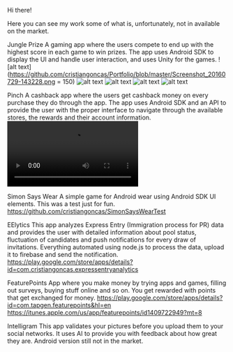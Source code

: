 Hi there!

Here you can see my work some of what is, unfortunately, not in available on the market.

Jungle Prize
A gaming app where the users compete to end up with the highest score in each game to win prizes.
The app uses Android SDK to display the UI and handle user interaction, and uses Unity for the games.
![alt text](https://github.com/cristiangoncas/Portfolio/blob/master/Screenshot_20160729-143228.png = 150)
![alt text](https://github.com/cristiangoncas/Portfolio/blob/master/Screenshot_20160729-143232.png)
![alt text](https://github.com/cristiangoncas/Portfolio/blob/master/Screenshot_20160729-143244.png)
![alt text](https://github.com/cristiangoncas/Portfolio/blob/master/Screenshot_20160729-143255.png)
![alt text](https://github.com/cristiangoncas/Portfolio/blob/master/Screenshot_20160729-143332.png)

Pinch
A cashback app where the users get cashback money on every purchase they do through the app.
The app uses Android SDK and an API to provide the user with the proper interface to navigate through the available stores, the rewards and their account information.
![alt text](https://github.com/cristiangoncas/Portfolio/blob/master/pinch480.mov)

Simon Says Wear
A simple game for Android wear using Android SDK UI elements. This was a test just for fun.
https://github.com/cristiangoncas/SimonSaysWearTest

EElytics
This app analyzes Express Entry (Immigration process for PR) data and provides the user with detailed information about pool status, fluctuation of candidates and push notifications for every draw of invitations.
Everything automated using node.js to process the data, upload it to firebase and send the notification.
https://play.google.com/store/apps/details?id=com.cristiangoncas.expressentryanalytics

FeaturePoints
App where you make money by trying apps and games, filling out surveys, buying stuff online and so on. You get rewarded with points that get exchanged for money.
https://play.google.com/store/apps/details?id=com.tapgen.featurepoints&hl=en
https://itunes.apple.com/us/app/featurepoints/id1409722949?mt=8

Intelligram
This app validates your pictures before you upload them to your social networks. It uses AI to provide you with feedback about how great they are.
Android version still not in the market.
